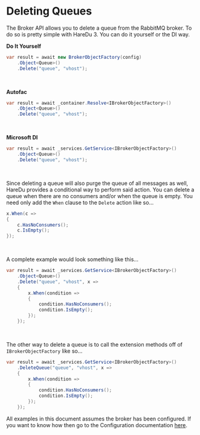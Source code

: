 # Deleting Queues

The Broker API allows you to delete a queue from the RabbitMQ broker. To do so is pretty simple with HareDu 3. You can do it yourself or the DI way.

**Do It Yourself**

```c#
var result = await new BrokerObjectFactory(config)
    .Object<Queue>()
    .Delete("queue", "vhost");
```
<br>

**Autofac**

```c#
var result = await _container.Resolve<IBrokerObjectFactory>()
    .Object<Queue>()
    .Delete("queue", "vhost");
```
<br>

**Microsoft DI**

```c#
var result = await _services.GetService<IBrokerObjectFactory>()
    .Object<Queue>()
    .Delete("queue", "vhost");
```
<br>

Since deleting a queue will also purge the queue of all messages as well, HareDu provides a conditional way to perform said action. You can delete a queue when there are no consumers and/or when the queue is empty. You need only add the ```When``` clause to the ```Delete``` action like so...

```c#
x.When(c =>
{
    c.HasNoConsumers();
    c.IsEmpty();
});
```
<br>

A complete example would look something like this...

```c#
var result = await _services.GetService<IBrokerObjectFactory>()
    .Object<Queue>()
    .Delete("queue", "vhost", x =>
    {
        x.When(condition =>
        {
            condition.HasNoConsumers();
            condition.IsEmpty();
        });
    });
```
<br>

The other way to delete a queue is to call the extension methods off of ```IBrokerObjectFactory``` like so...

```c#
var result = await _services.GetService<IBrokerObjectFactory>()
    .DeleteQueue("queue", "vhost", x =>
    {
        x.When(condition =>
        {
            condition.HasNoConsumers();
            condition.IsEmpty();
        });
    });
```

All examples in this document assumes the broker has been configured. If you want to know how then go to the Configuration documentation [here](https://github.com/ahives/HareDu3/blob/master/docs/configuration.md).

